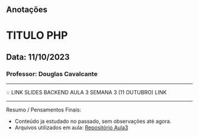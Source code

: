 ## Anotações

# TITULO PHP

## Data: 11/10/2023

### Professor: Douglas Cavalcante

---

💡 LINK SLIDES BACKEND AULA 3 SEMANA 3 (11 OUTUBRO)
LINK

---

Resumo / Pensamentos Finais:

- Conteúdo ja estudado no passado, sem observações até agora.
- Arquivos utilizados em aula: [Repositório Aula3]()

